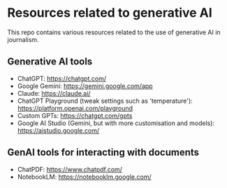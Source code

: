 # Resources related to generative AI

This repo contains various resources related to the use of generative AI in journalism.

## Generative AI tools

* ChatGPT: https://chatgpt.com/
* Google Gemini: https://gemini.google.com/app
* Claude: https://claude.ai/
* ChatGPT Playground (tweak settings such as 'temperature'): https://platform.openai.com/playground
* Custom GPTs: https://chatgpt.com/gpts
* Google AI Studio (Gemini, but with more customisation and models): https://aistudio.google.com/

## GenAI tools for interacting with documents

* ChatPDF: https://www.chatpdf.com/
* NotebookLM: https://notebooklm.google.com/
